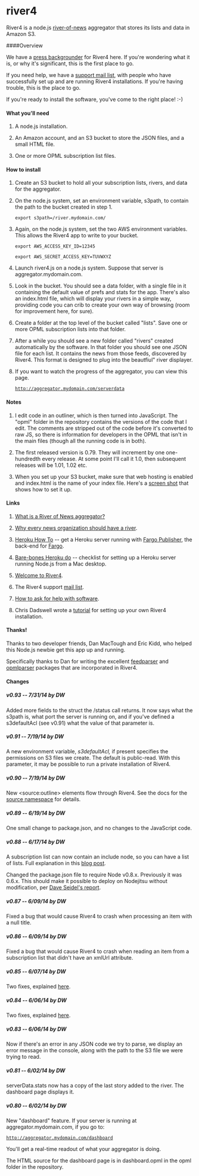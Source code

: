 river4
======

River4 is a node.js <a href="http://scripting.com/2014/06/02/whatIsARiverOfNewsAggregator.html">river-of-news</a> aggregator that stores its lists and data in Amazon S3.

####Overview

We have a <a href="http://river4.smallpict.com/2014/06/04/welcomeToRiver4.html">press backgrounder</a> for River4 here. If you're wondering what it is, or why it's significant, this is the first place to go.

If you need help, we have a <a href="https://groups.google.com/forum/?fromgroups#!forum/river4">support mail list</a>, with people who have successfully set up and are running River4 installations. If you're having trouble, this is the place to go.

If you're ready to install the software, you've come to the right place! :-)

#### What you'll need

1. A node.js installation.

2. An Amazon account, and an S3 bucket to store the JSON files, and a small HTML file.

3. One or more OPML subscription list files.

#### How to install

1. Create an S3 bucket to hold all your subscription lists, rivers, and data for the aggregator. 

2. On the node.js system, set an environment variable, s3path, to contain the path to the bucket created in step 1.

   <code>export s3path=/river.mydomain.com/</code>

3. Again, on the node.js system, set the two AWS environment variables. This allows the River4 app to write to your bucket.

   <code>export AWS_ACCESS_KEY_ID=12345</code>

   <code>export AWS_SECRET_ACCESS_KEY=TUVWXYZ</code>

4. Launch river4.js on a node.js system. Suppose that server is aggregator.mydomain.com.

5. Look in the bucket. You should see a data folder, with a single file in it containing the default value of prefs and stats for the app. There's also an index.html file, which will display your rivers in a simple way, providing code you can crib to create your own way of browsing (room for improvement here, for sure).

6. Create a folder at the top level of the bucket called "lists". Save one or more OPML subscription lists into that folder.

7. After a while you should see a new folder called "rivers" created automatically by the software. In that folder you should see one JSON file for each list. It contains the news from those feeds, discovered by River4. This format is designed to plug into the beautfiul" river displayer. 

8. If you want to watch the progress of the aggregator, you can view this page. 

    <code>http://aggregator.mydomain.com/serverdata</code>

#### Notes

1. I edit code in an outliner, which is then turned into JavaScript. The "opml" folder in the repository contains the versions of the code that I edit. The comments are stripped out of the code before it's converted to raw JS, so there is information for developers in the OPML that isn't in the main files (though all the running code is in both).

2. The first released version is 0.79. They will increment by one one-hundredth every release. At some point I'll call it 1.0, then subsequent releases will be 1.01, 1.02 etc.

3. When you set up your S3 bucket, make sure that web hosting is enabled and index.html is the name of your index file. Here's a <a href="http://static.scripting.com/larryKing/images/2014/06/01/bucketSetup.gif">screen shot</a> that shows how to set it up. 

#### Links

1. <a href="http://scripting.com/2014/06/02/whatIsARiverOfNewsAggregator.html">What is a River of News aggregator?</a>

2. <a href="http://www.niemanlab.org/2012/03/dave-winer-heres-why-every-news-organization-should-have-a-river/">Why every news organization should have a river</a>.

3. <a href="http://scripting.com/2014/02/06/herokuForPoetsBeta.html">Heroku How To</a> -- get a Heroku server running with <a href="https://github.com/scripting/fargoPublisher">Fargo Publisher</a>, the back-end for <a href="http://fargo.io/">Fargo</a>. 

4. <a href="http://scripting.com/2014/04/20/barebonesHerokuDo.html">Bare-bones Heroku do</a> -- checklist for setting up a Heroku server running Node.js from a Mac desktop.

5. <a href="http://river4.smallpict.com/2014/06/04/welcomeToRiver4.html">Welcome to River4</a>.

6. The River4 support <a href="https://groups.google.com/forum/?fromgroups#!forum/river4">mail list</a>. 

7. <a href="http://scripting.com/2014/03/19/howToAskForHelpWithSoftware.html">How to ask for help with software</a>.

8. Chris Dadswell wrote a <a href="http://scriven.chrisdadswell.co.uk/users/scriven/articles/howToSetupAFargoRiverOfNews.html">tutorial</a> for setting up your own River4 installation. 

#### Thanks!

Thanks to two developer friends, Dan MacTough and Eric Kidd, who helped this Node.js newbie get this app up and running. 

Specifically thanks to Dan for writing the excellent <a href="https://github.com/danmactough/node-feedparser">feedparser</a> and <a href="https://github.com/danmactough/node-opmlparser">opmlparser</a> packages that are incorporated in River4. 

#### Changes

##### v0.93 -- 7/31/14 by DW

Added more fields to the struct the /status call returns. It now says what the s3path is, what port the server is running on, and if you've defined a s3defaultAcl (see v0.91) what the value of that parameter is.

##### v0.91 -- 7/19/14 by DW

A new environment variable, <i>s3defaultAcl,</i> if present specifies the permissions on S3 files we create. The default is public-read. With this parameter, it may be possible to run a private installation of River4. 

##### v0.90 -- 7/19/14 by DW

New &lt;source:outline> elements flow through River4. See the docs for the <a href="http://source.smallpict.com/2014/07/12/theSourceNamespace.html">source namespace</a> for details. 

##### v0.89 -- 6/19/14 by DW

One small change to package.json, and no changes to the JavaScript code.

##### v0.88 -- 6/17/14 by DW

A subscription list can now contain an include node, so you can have a list of lists. Full explanation in this <a href="http://river4.smallpict.com/2014/06/17/river4V088.html">blog post</a>.

Changed the package.json file to require Node v0.8.x. Previously it was 0.6.x. This should make it possible to deploy on Nodejitsu without modification, per <a href="https://groups.google.com/d/msg/river4/r8kSLjfZo6Q/msXpBg_6zG0J">Dave Seidel's report</a>.

##### v0.87 -- 6/09/14 by DW

Fixed a bug that would cause River4 to crash when processing an item with a null title. 

##### v0.86 -- 6/09/14 by DW

Fixed a bug that would cause River4 to crash when reading an item from a subscription list that didn't have an xmlUrl attribute. 

##### v0.85 -- 6/07/14 by DW

Two fixes, explained <a href="http://river4.smallpict.com/2014/06/07/river4V085.html">here</a>.

##### v0.84 -- 6/06/14 by DW

Two fixes, explained <a href="http://river4.smallpict.com/2014/06/06/river4V084.html">here</a>.

##### v0.83 -- 6/06/14 by DW

Now if there's an error in any JSON code we try to parse, we display an error message in the console, along with the path to the S3 file we were trying to read. 

##### v0.81 -- 6/02/14 by DW

serverData.stats now has a copy of the last story added to the river. The dashboard page displays it.

##### v0.80 -- 6/02/14 by DW

New "dashboard" feature. If your server is running at aggregator.mydomain.com, if you go to:

<code>http://aggregator.mydomain.com/dashboard</code>

You'll get a real-time readout of what your aggregator is doing. 

The HTML source for the dashboard page is in dashboard.opml in the opml folder in the repository.


